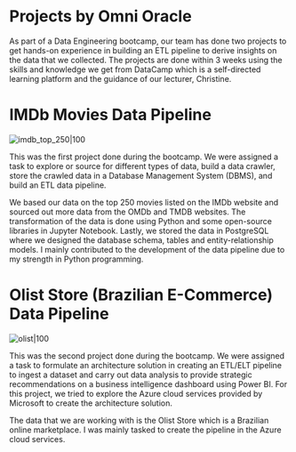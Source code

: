 # Projects by Omni Oracle

As part of a Data Engineering bootcamp, our team has done two projects to get hands-on experience in building an ETL pipeline to derive insights on the data that we collected. 
The projects are done within 3 weeks using the skills and knowledge we get from DataCamp which is a self-directed learning platform and the guidance of our lecturer, Christine.

# IMDb Movies Data Pipeline

![imdb_top_250|100](https://syafaatsaat.github.io/portfolio/assets/images/imdb_top_250.jpg)

This was the first project done during the bootcamp. We were assigned a task to explore or source for different types of data, build a data crawler, store the crawled data in a Database Management System (DBMS), and build an ETL data pipeline.

We based our data on the top 250 movies listed on the IMDb website and sourced out more data from the OMDb and TMDB websites. The transformation of the data is done using Python and some open-source libraries in Jupyter Notebook. Lastly, we stored the data in PostgreSQL where we designed the database schema, tables and entity-relationship models. I mainly contributed to the development of the data pipeline due to my strength in Python programming.

# Olist Store (Brazilian E-Commerce) Data Pipeline

![olist|100](https://syafaatsaat.github.io/portfolio/assets/images/olist.jpg)

This was the second project done during the bootcamp. We were assigned a task to formulate an architecture solution in creating an ETL/ELT pipeline to ingest a dataset and carry out data analysis to provide strategic recommendations on a business intelligence dashboard using Power BI. For this project, we tried to explore the Azure cloud services provided by Microsoft to create the architecture solution.

The data that we are working with is the Olist Store which is a Brazilian online marketplace. I was mainly tasked to create the pipeline in the Azure cloud services.
